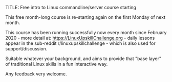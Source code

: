 TITLE: Free intro to Linux commandline/server course starting 

This free month-long course is re-starting again on the first Monday of next month.

This course has been running successfully now every month since February 2020 - more detail at: https://LinuxUpskillChallenge.org - daily lessons appear in the sub-reddit r/linuxupskillchallenge - which is also used for support/discussion.

Suitable whatever your background, and aims to provide that "base layer" of traditional Linux skills in a fun interactive way.

Any feedback very welcome.
